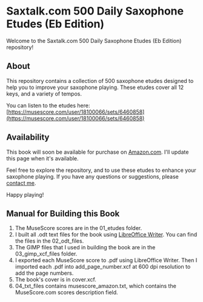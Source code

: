 # Saxtalk.com 500 Daily Saxophone Etudes (Eb Edition)

Welcome to the Saxtalk.com 500 Daily Saxophone Etudes (Eb Edition) repository!

## About

This repository contains a collection of 500 saxophone etudes designed to help you to improve your saxophone playing. These etudes cover all 12 keys, and a variety of tempos.

You can listen to the etudes here:
[https://musescore.com/user/18100066/sets/6460858](https://musescore.com/user/18100066/sets/6460858)

## Availability

This book will soon be available for purchase on [Amazon.com](https://www.amazon.com). I'll update this page when it's available.

Feel free to explore the repository, and to use these etudes to enhance your saxophone playing. If you have any questions or suggestions, please [contact me](mailto:rex@djere.com).

Happy playing!

## Manual for Building this Book

1. The MuseScore scores are in the 01_etudes folder.
2. I built all .odt text files for the book using [LibreOffice Writer](https://libreoffice.org).
You can find the files in the 02_odt_files.
3. The GIMP files that I used in building the book are in the 03_gimp_xcf_files folder.
4. I exported each MuseScore score to .pdf using LibreOffice Writer. Then I imported
each .pdf into add_page_number.xcf at 600 dpi resolution to add the page numbers.
5. The book's cover is in cover.xcf.
6. 04_txt_files contains musescore_amazon.txt, which contains the MuseScore.com scores description field.





